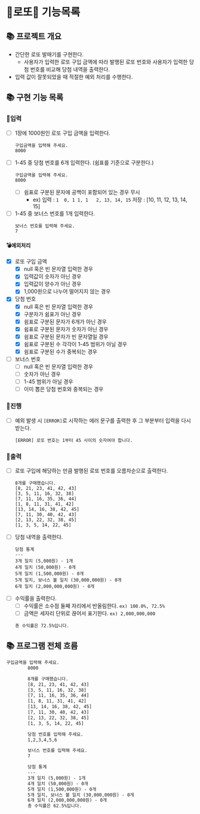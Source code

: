 # 🎰로또🎰 기능목록

## 📚 프로젝트 개요

- 간단한 로또 발매기를 구현한다.
    - 사용자가 입력한 로또 구입 금액에 따라 발행된 로또 번호와 사용자가 입력한 당첨 번호를 비교해 당첨 내역을 출력한다.
- 입력 값이 잘못되었을 때 적절한 예외 처리를 수행한다.

## 📚 구현 기능 목록

### 💫입력

- [ ] 1장에 1000원인 로또 구입 금액을 입력한다.
  ```
  구입금액을 입력해 주세요.
  8000
  ```
- [ ] 1-45 중 당첨 번호를 6개 입력한다. (쉼표를 기준으로 구분한다.)
  ```
  구입금액을 입력해 주세요.
  8000
  ```
    - [ ] 쉼표로 구분된 문자에 공백이 포함되어 있는 경우 무시
        - ex) 입력 : `1  0, 1 1, 1   2, 13, 14, 15` 저장 : [10, 11, 12, 13, 14, 15]
- [ ] 1-45 중 보너스 번호를 1개 입력한다.
  ```
  보너스 번호를 입력해 주세요.
  7
  ```

#### 💣예외처리

- [x] 로또 구입 금액
    - [x] null 혹은 빈 문자열 입력한 경우
    - [x] 입력값이 숫자가 아닌 경우
    - [x] 입력값이 양수가 아닌 경우
    - [x] 1,000원으로 나누어 떨어지지 않는 경우
- [x] 당첨 번호
    - [x] null 혹은 빈 문자열 입력한 경우
    - [x] 구분자가 쉼표가 아닌 경우
    - [x] 쉼표로 구분된 문자가 6개가 아닌 경우
    - [x] 쉼표로 구분된 문자가 숫자가 아닌 경우
    - [x] 쉼표로 구분된 문자가 빈 문자열일 경우
    - [x] 쉼표로 구분된 수 각각이 1-45 범위가 아닐 경우
    - [x] 쉼표로 구분된 수가 중복되는 경우
- [ ] 보너스 번호
    - [ ] null 혹은 빈 문자열 입력한 경우
    - [ ] 숫자가 아닌 경우
    - [ ] 1-45 범위가 아닐 경우
    - [ ] 이미 뽑은 당첨 번호와 중복되는 경우

### 💫진행

- [ ] 예외 발생 시 `[ERROR]`로 시작하는 에러 문구를 출력한 후 그 부분부터 입력을 다시 받는다.
  ```
  [ERROR] 로또 번호는 1부터 45 사이의 숫자여야 합니다.
  ```

### 💫출력

- [ ] 로또 구입에 해당하는 만큼 발행된 로또 번호를 오름차순으로 출력한다.
  ```
  8개를 구매했습니다.
  [8, 21, 23, 41, 42, 43]
  [3, 5, 11, 16, 32, 38]
  [7, 11, 16, 35, 36, 44]
  [1, 8, 11, 31, 41, 42]
  [13, 14, 16, 38, 42, 45]
  [7, 11, 30, 40, 42, 43]
  [2, 13, 22, 32, 38, 45]
  [1, 3, 5, 14, 22, 45]
  ```
- [ ] 당첨 내역을 출력한다.
  ```
  당첨 통계
  ---
  3개 일치 (5,000원) - 1개
  4개 일치 (50,000원) - 0개
  5개 일치 (1,500,000원) - 0개
  5개 일치, 보너스 볼 일치 (30,000,000원) - 0개
  6개 일치 (2,000,000,000원) - 0개
  ```
- [ ] 수익률을 출력한다.
    - [ ] 수익률은 소수점 둘째 자리에서 반올림한다. `ex) 100.0%, 72.5%`
    - [ ] 금액은 세자리 단위로 끊어서 표기한다. `ex) 2,000,000,000`
  ``` 
  총 수익률은 72.5%입니다.      
  ```

## 📚 프로그램 전체 흐름

```dtd
구입금액을 입력해 주세요.
        8000

        8개를 구매했습니다.
        [8, 21, 23, 41, 42, 43]
        [3, 5, 11, 16, 32, 38]
        [7, 11, 16, 35, 36, 44]
        [1, 8, 11, 31, 41, 42]
        [13, 14, 16, 38, 42, 45]
        [7, 11, 30, 40, 42, 43]
        [2, 13, 22, 32, 38, 45]
        [1, 3, 5, 14, 22, 45]

        당첨 번호를 입력해 주세요.
        1,2,3,4,5,6

        보너스 번호를 입력해 주세요.
        7

        당첨 통계
        ---
        3개 일치 (5,000원) - 1개
        4개 일치 (50,000원) - 0개
        5개 일치 (1,500,000원) - 0개
        5개 일치, 보너스 볼 일치 (30,000,000원) - 0개
        6개 일치 (2,000,000,000원) - 0개
        총 수익률은 62.5%입니다.
```
